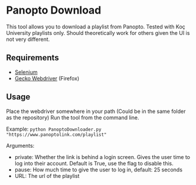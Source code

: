 # Panopto Download

This tool allows you to download a playlist from Panopto. Tested with Koç University playlists only. Should theoretically work for others given the UI is not very different.

## Requirements

- [Selenium](https://selenium-python.readthedocs.io/installation.html) 
- [Gecko Webdriver](https://github.com/mozilla/geckodriver/releases) (Firefox)

## Usage

Place the webdriver somewhere in your path (Could be in the same folder as the repository)
Run the tool from the command line.

Example:
```python PanoptoDownloader.py "https://www.panoptolink.com/playlist"```

Arguments: 
- private: Whether the link is behind a login screen. Gives the user time to log into their account. Default is True, use the flag to disable this.
- pause: How much time to give the user to log in, default: 25 seconds
- URL: The url of the playlist